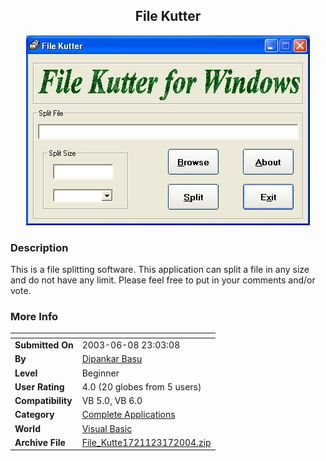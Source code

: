 ﻿<div align="center">

## File Kutter

<img src="PIC2004317819135197.JPG">
</div>

### Description

This is a file splitting software. This application can split a file in any size and do not have any limit. Please feel free to put in your comments and/or vote.
 
### More Info
 


<span>             |<span>
---                |---
**Submitted On**   |2003-06-08 23:03:08
**By**             |[Dipankar Basu](https://github.com/Planet-Source-Code/PSCIndex/blob/master/ByAuthor/dipankar-basu.md)
**Level**          |Beginner
**User Rating**    |4.0 (20 globes from 5 users)
**Compatibility**  |VB 5\.0, VB 6\.0
**Category**       |[Complete Applications](https://github.com/Planet-Source-Code/PSCIndex/blob/master/ByCategory/complete-applications__1-27.md)
**World**          |[Visual Basic](https://github.com/Planet-Source-Code/PSCIndex/blob/master/ByWorld/visual-basic.md)
**Archive File**   |[File\_Kutte1721123172004\.zip](https://github.com/Planet-Source-Code/dipankar-basu-file-kutter__1-52434/archive/master.zip)









